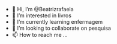 - 👋 Hi, I’m @Beatrizrafaela
- 👀 I’m interested in livros
- 🌱 I’m currently learning enfermagem
- 💞️ I’m looking to collaborate on pesquisa
- 📫 How to reach me ...

<!---
Beatrizrafaela/Beatrizrafaela is a ✨ special ✨ repository because its `README.md` (this file) appears on your GitHub profile.
You can click the Preview link to take a look at your changes.
--->
